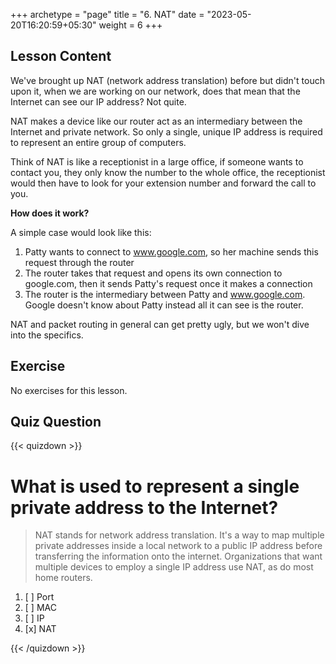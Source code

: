 +++
archetype = "page"
title = "6. NAT"
date = "2023-05-20T16:20:59+05:30"
weight = 6
+++

## Lesson Content

We've brought up NAT (network address translation) before but didn't touch upon it, when we are working on our network, does that mean that the Internet can see our IP address? Not quite.

NAT makes a device like our router act as an intermediary between the Internet and private network. So only a single, unique IP address is required to represent an entire group of computers.

Think of NAT is like a receptionist in a large office, if someone wants to contact you, they only know the number to the whole office, the receptionist would then have to look for your extension number and forward the call to you.

**How does it work?**
 
A simple case would look like this:

1. Patty wants to connect to www.google.com, so her machine sends this request through the router
2. The router takes that request and opens its own connection to google.com, then it sends Patty's request once it makes a connection
3. The router is the intermediary between Patty and www.google.com. Google doesn't know about Patty instead all it can see is the router.



NAT and packet routing in general can get pretty ugly, but we won't dive into the specifics.

## Exercise

No exercises for this lesson.

## Quiz Question

{{< quizdown >}}

# What is used to represent a single private address to the Internet?

>NAT stands for network address translation. It's a way to map multiple private addresses inside a local network to a public IP address before transferring the information onto the internet. Organizations that want multiple devices to employ a single IP address use NAT, as do most home routers.

1. [ ] Port
2. [ ] MAC
3. [ ] IP
4. [x] NAT

{{< /quizdown >}}

